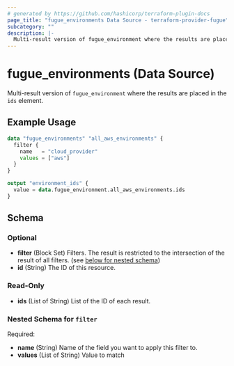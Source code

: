 ```yaml
---
# generated by https://github.com/hashicorp/terraform-plugin-docs
page_title: "fugue_environments Data Source - terraform-provider-fugue"
subcategory: ""
description: |-
  Multi-result version of fugue_environment where the results are placed in the ids element.
---
```


# fugue_environments (Data Source)

Multi-result version of `fugue_environment` where the results are placed in the `ids` element.

## Example Usage

```terraform
data "fugue_environments" "all_aws_environments" {
  filter {
    name   = "cloud_provider"
    values = ["aws"]
  }
}

output "environment_ids" {
  value = data.fugue_environment.all_aws_environments.ids
}
```

<!-- schema generated by tfplugindocs -->
## Schema

### Optional

- **filter** (Block Set) Filters. The result is restricted to the intersection of the result of all filters. (see [below for nested schema](#nestedblock--filter))
- **id** (String) The ID of this resource.

### Read-Only

- **ids** (List of String) List of the ID of each result.

<a id="nestedblock--filter"></a>
### Nested Schema for `filter`

Required:

- **name** (String) Name of the field you want to apply this filter to.
- **values** (List of String) Value to match


